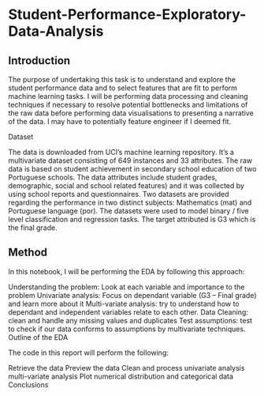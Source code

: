 # Student-Performance-Exploratory-Data-Analysis

## Introduction

The purpose of undertaking this task is to understand and explore the student performance data and to select features that are fit to perform machine learning tasks. I will be performing data processing and cleaning techniques if necessary to resolve potential bottlenecks and limitations of the raw data before performing data visualisations to presenting a narrative of the data. I may have to potentially feature engineer if I deemed fit.

Dataset

The data is downloaded from UCI’s machine learning repository. It’s a multivariate dataset consisting of 649 instances and 33 attributes. The raw data is based on student achievement in secondary school education of two Portuguese schools. The data attributes include student grades, demographic, social and school related features) and it was collected by using school reports and questionnaires. Two datasets are provided regarding the performance in two distinct subjects: Mathematics (mat) and Portuguese language (por). The datasets were used to model binary / five level classification and regression tasks. The target attributed is G3 which is the final grade.

## Method

In this notebook, I will be performing the EDA by following this approach:

Understanding the problem: Look at each variable and importance to the problem
Univariate analysis: Focus on dependant variable (G3 – Final grade) and learn more about it
Multi-variate analysis: try to understand how to dependant and independent variables relate to each other.
Data Cleaning: clean and handle any missing values and duplicates
Test assumptions: test to check if our data conforms to assumptions by multivariate techniques.
Outline of the EDA

The code in this report will perform the following:

Retrieve the data
Preview the data
Clean and process
univariate analysis
multi-variate analysis
Plot numerical distribution and categorical data
Conclusions